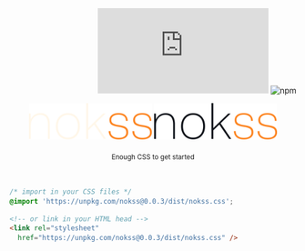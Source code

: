 <div align="right">

![GitHub file size in bytes on a specified ref (branch/commit/tag)](https://img.shields.io/github/size/loreanvictor/nokss/nokss.css?branch=gh-pages&color=black&label=%20&style=flat-square)
![npm](https://img.shields.io/npm/v/nokss?label=%20&style=flat-square)

</div>

<div align="center">

<img src="logo-dark.svg#gh-dark-mode-only" height="64px"/>
<img src="logo-light.svg#gh-light-mode-only" height="64px"/>

<sub>Enough CSS to get started</sub>

<br>

</div>

```css
/* import in your CSS files */
@import 'https://unpkg.com/nokss@0.0.3/dist/nokss.css';
```
```html
<!-- or link in your HTML head -->
<link rel="stylesheet"
  href="https://unpkg.com/nokss@0.0.3/dist/nokss.css" />
```
